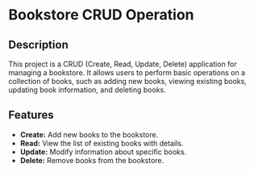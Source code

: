 # Bookstore CRUD Operation

## Description

This project is a CRUD (Create, Read, Update, Delete) application for managing a bookstore. It allows users to perform basic operations on a collection of books, such as adding new books, viewing existing books, updating book information, and deleting books.

## Features

- **Create:** Add new books to the bookstore.
- **Read:** View the list of existing books with details.
- **Update:** Modify information about specific books.
- **Delete:** Remove books from the bookstore.



